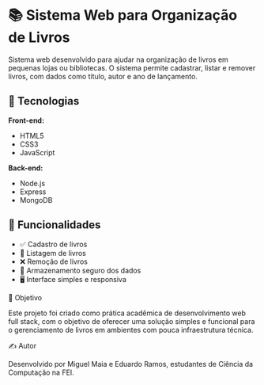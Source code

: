 # 📚 Sistema Web para Organização de Livros

Sistema web desenvolvido para ajudar na organização de livros em pequenas lojas ou bibliotecas. O sistema permite cadastrar, listar e remover livros, com dados como título, autor e ano de lançamento.

## 🚀 Tecnologias

**Front-end:**
- HTML5
- CSS3
- JavaScript

**Back-end:**
- Node.js
- Express 
- MongoDB

## 🎯 Funcionalidades

- ✅ Cadastro de livros  
- 📃 Listagem de livros  
- ❌ Remoção de livros  
- 🔐 Armazenamento seguro dos dados  
- 🖥 Interface simples e responsiva

🎯 Objetivo

Este projeto foi criado como prática acadêmica de desenvolvimento web full stack, com o objetivo de oferecer uma solução simples e funcional para o gerenciamento de livros em ambientes com pouca infraestrutura técnica.

✍️ Autor

Desenvolvido por Miguel Maia e Eduardo Ramos, estudantes de Ciência da Computação na FEI.
